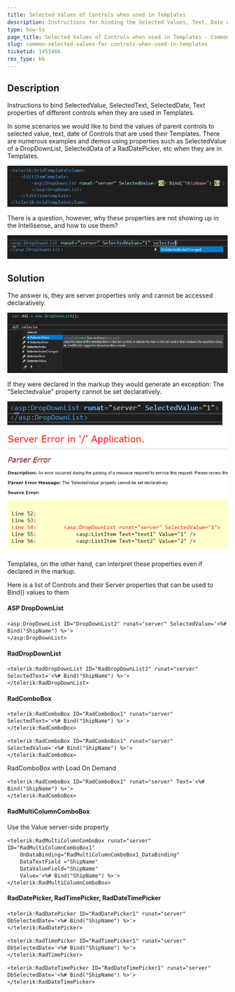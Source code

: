```yaml
---
title: Selected Values of Controls when used in Templates
description: Instructions for binding the Selected Values, Text, Date of different controls when they are used in Templates.
type: how-to
page_title: Selected Values of Controls when used in Templates - Common
slug: common-selected-values-for-controls-when-used-in-templates
ticketid: 1457466
res_type: kb
---
```



## Description

Instructions to bind SelectedValue, SelectedText, SelectedDate, Text properties of different controls when they are used in Templates.

In some scenarios we would like to bind the values of parent controls to selected value, text, date of Controls that are used their Templates. There are numerous examples and demos using properties such as SelectedValue of a DropDownList, SelectedData of a RadDatePicker, etc when they are in Templates.

![SelectedValue property used in Template](images/common-selected-values-in-template.png)

There is a question, however, why these properties are not showing up in the Intellisense, and how to use them?

![Missing property in IntellIsense](images/common-selected-values-intellisense-missing.png)


## Solution

The answer is, they are server properties only and cannot be accessed declaratively.

![SelectedValue available in IntellIsense](images/common-selected-values-server-side-intellisense.png)

If they were declared in the markup they would generate an exception: The "Selectedvalue" property cannot be set declaratively.

![SelectedValue property used Declaratively](images/common-selected-values-markup.png)

![Selected Values of Controls in Templates](images/common-selectedvalues-of-controls-in-templates.png)


Templates, on the other hand, can interpret these properties even if declared in the markup.

Here is a list of Controls and their Server properties that can be used to Bind() values to them

#### ASP DropDownList

````ASP.NET
<asp:DropDownList ID="DropDownList2" runat="server" SelectedValue='<%# Bind("ShipName") %>'>
</asp:DropDownList>
````

#### RadDropDownList

````ASP.NET
<telerik:RadDropDownList ID="RadDropDownList2" runat="server" SelectedText='<%# Bind("ShipName") %>'>
</telerik:RadDropDownList>
````

#### RadComboBox

````ASP.NET
<telerik:RadComboBox ID="RadComboBox1" runat="server" SelectedText='<%# Bind("ShipName") %>'>
</telerik:RadComboBox>
````

````ASP.NET
<telerik:RadComboBox ID="RadComboBox1" runat="server" SelectedValue='<%# Bind("ShipName") %>'>
</telerik:RadComboBox>
````

RadComboBox with Load On Demand

````ASP.NET
<telerik:RadComboBox ID="RadComboBox1" runat="server" Text='<%# Bind("ShipName") %>'>
</telerik:RadComboBox>
````

#### RadMultiColumnComboBox

Use the Value server-side property 

````ASP.NET
<telerik:RadMultiColumnComboBox runat="server" ID="RadMultiColumnComboBox1"
    OnDataBinding="RadMultiColumnComboBox1_DataBinding" 
    DataTextField ="ShipName"
    DataValueField="ShipName"
    Value='<%# Bind("ShipName") %>'>
</telerik:RadMultiColumnComboBox>
````

#### RadDatePicker, RadTimePicker, RadDateTimePicker

````ASP.NET
<telerik:RadDatePicker ID="RadDatePicker1" runat="server" DbSelectedDate='<%# Bind("ShipName") %>'>
</telerik:RadDatePicker>
````

````ASP.NET
<telerik:RadTimePicker ID="RadTimePicker1" runat="server" DbSelectedDate='<%# Bind("ShipName") %>'>
</telerik:RadTimePicker>
````

````ASP.NET
<telerik:RadDateTimePicker ID="RadDateTimePicker1" runat="server" DbSelectedDate='<%# Bind("ShipName") %>'>
</telerik:RadDateTimePicker>
````

